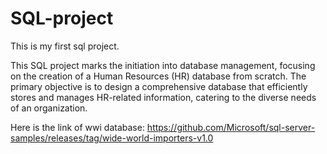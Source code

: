 # SQL-project
This is my first sql project.

This SQL project marks the initiation into database management, focusing on the creation of a Human Resources (HR) database from scratch. 
The primary objective is to design a comprehensive database that efficiently stores and manages HR-related information, catering to the diverse needs of an organization.

Here is the link of wwi database: https://github.com/Microsoft/sql-server-samples/releases/tag/wide-world-importers-v1.0
